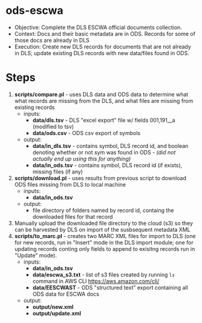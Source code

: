 # ods-escwa

* Objective: Complete the DLS ESCWA official documents collection.
* Context: Docs and their basic metadata are in ODS. Records for some of those docs are already in DLS 
* Execution: Create new DLS records for documents that are not already in DLS; update existing DLS records with new data/files found in ODS.

<h1> Steps </h1>

1. **scripts/compare.pl** - uses DLS data and ODS data to determine what what records are missing from the DLS, and what files are missing from existing records
    * inputs: 
        * **data/dls.tsv** - DLS "excel export" file w/ fields 001,191__a (modified to tsv)
        * **data/ods.csv** - ODS csv export of symbols 
    * output:
        * **data/in_dls.tsv** - contains symbol, DLS record id, and boolean denoting whether or not sym was found in ODS - *(did not actually end up using this for anything)*
        * **data/in_ods.tsv** - contains symbol, DLS record id (if exists), missing files (if any)
2. **scripts/download.pl** - uses results from previous script to download ODS files missing from DLS to local machine
    * inputs:
        * **data/in_ods.tsv**
    * output:
        * file directory of folders named by record id, containg the downloaded files for that record
3. Manually upload the downloaded file directory to the cloud (s3) so they can be harvested by DLS on import of the susbsequent metadata XML
4.  **scripts/to_marc.pl** - creates two MARC XML files for import to DLS (one for new records, run in "Insert" mode in the DLS import module; one for updating records conting only fields to append to exisitng records run in "Update" mode).
    * inputs:
        * **data/in_ods.tsv**
        * **data/escwa_s3.txt** - list of s3 files created by running `ls` command in AWS CLI https://aws.amazon.com/cli/
        * **data/EESCWAST** - ODS "structured text" export containing all ODS data for ESCWA docs
    * output:
        * **output/new.xml**
        * **output/update.xml**
        
        
